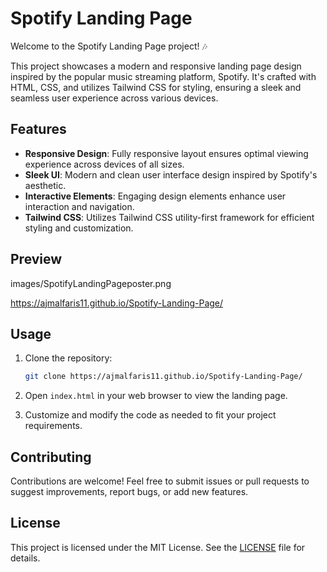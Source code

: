 
# Spotify Landing Page

Welcome to the Spotify Landing Page project! 🎶

This project showcases a modern and responsive landing page design inspired by the popular music streaming platform, Spotify. It's crafted with HTML, CSS, and utilizes Tailwind CSS for styling, ensuring a sleek and seamless user experience across various devices.

## Features

- **Responsive Design**: Fully responsive layout ensures optimal viewing experience across devices of all sizes.
- **Sleek UI**: Modern and clean user interface design inspired by Spotify's aesthetic.
- **Interactive Elements**: Engaging design elements enhance user interaction and navigation.
- **Tailwind CSS**: Utilizes Tailwind CSS utility-first framework for efficient styling and customization.

## Preview

 images/SpotifyLandingPageposter.png
 
https://ajmalfaris11.github.io/Spotify-Landing-Page/

## Usage

1. Clone the repository:

   ```bash
   git clone https://ajmalfaris11.github.io/Spotify-Landing-Page/
   ```

2. Open `index.html` in your web browser to view the landing page.

3. Customize and modify the code as needed to fit your project requirements.

## Contributing

Contributions are welcome! Feel free to submit issues or pull requests to suggest improvements, report bugs, or add new features.

## License

This project is licensed under the MIT License. See the [LICENSE](LICENSE) file for details.
